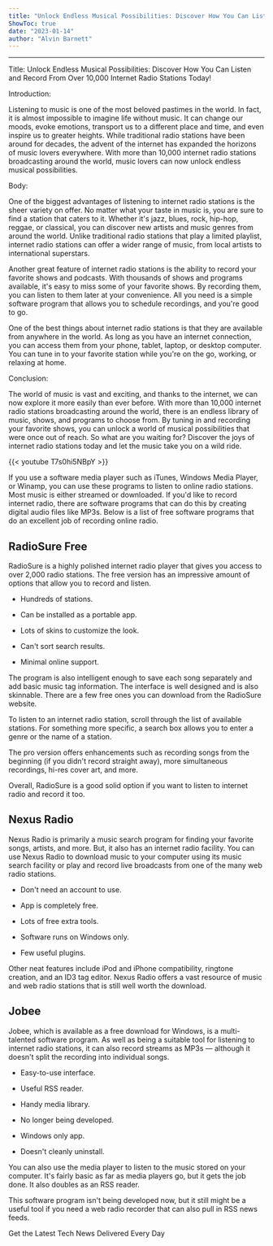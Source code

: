 ```yaml
---
title: "Unlock Endless Musical Possibilities: Discover How You Can Listen and Record From Over 10,000 Internet Radio Stations Today!"
ShowToc: true 
date: "2023-01-14"
author: "Alvin Barnett"
---
```

*****
Title: Unlock Endless Musical Possibilities: Discover How You Can Listen and Record From Over 10,000 Internet Radio Stations Today!

Introduction:

Listening to music is one of the most beloved pastimes in the world. In fact, it is almost impossible to imagine life without music. It can change our moods, evoke emotions, transport us to a different place and time, and even inspire us to greater heights. While traditional radio stations have been around for decades, the advent of the internet has expanded the horizons of music lovers everywhere. With more than 10,000 internet radio stations broadcasting around the world, music lovers can now unlock endless musical possibilities.

Body:

One of the biggest advantages of listening to internet radio stations is the sheer variety on offer. No matter what your taste in music is, you are sure to find a station that caters to it. Whether it's jazz, blues, rock, hip-hop, reggae, or classical, you can discover new artists and music genres from around the world. Unlike traditional radio stations that play a limited playlist, internet radio stations can offer a wider range of music, from local artists to international superstars.

Another great feature of internet radio stations is the ability to record your favorite shows and podcasts. With thousands of shows and programs available, it's easy to miss some of your favorite shows. By recording them, you can listen to them later at your convenience. All you need is a simple software program that allows you to schedule recordings, and you're good to go.

One of the best things about internet radio stations is that they are available from anywhere in the world. As long as you have an internet connection, you can access them from your phone, tablet, laptop, or desktop computer. You can tune in to your favorite station while you're on the go, working, or relaxing at home.

Conclusion:

The world of music is vast and exciting, and thanks to the internet, we can now explore it more easily than ever before. With more than 10,000 internet radio stations broadcasting around the world, there is an endless library of music, shows, and programs to choose from. By tuning in and recording your favorite shows, you can unlock a world of musical possibilities that were once out of reach. So what are you waiting for? Discover the joys of internet radio stations today and let the music take you on a wild ride.

{{< youtube T7s0hi5NBpY >}} 




If you use a software media player such as iTunes, Windows Media Player, or Winamp, you can use these programs to listen to online radio stations. Most music is either streamed or downloaded. If you'd like to record internet radio, there are software programs that can do this by creating digital audio files like MP3s. Below is a list of free software programs that do an excellent job of recording online radio.

 
##  RadioSure Free 
 

RadioSure is a highly polished internet radio player that gives you access to over 2,000 radio stations. The free version has an impressive amount of options that allow you to record and listen.

 
- Hundreds of stations.
 - Can be installed as a portable app.
 - Lots of skins to customize the look.

 
- Can't sort search results.
 - Minimal online support.

 

The program is also intelligent enough to save each song separately and add basic music tag information. The interface is well designed and is also skinnable. There are a few free ones you can download from the RadioSure website.

 

To listen to an internet radio station, scroll through the list of available stations. For something more specific, a search box allows you to enter a genre or the name of a station.

 

The pro version offers enhancements such as recording songs from the beginning (if you didn't record straight away), more simultaneous recordings, hi-res cover art, and more.

 

Overall, RadioSure is a good solid option if you want to listen to internet radio and record it too. 

 
##  Nexus Radio 
 

Nexus Radio is primarily a music search program for finding your favorite songs, artists, and more. But, it also has an internet radio facility. You can use Nexus Radio to download music to your computer using its music search facility or play and record live broadcasts from one of the many web radio stations.

 
- Don't need an account to use.
 - App is completely free.
 - Lots of free extra tools.

 
- Software runs on Windows only.
 - Few useful plugins.

 

Other neat features include iPod and iPhone compatibility, ringtone creation, and an ID3 tag editor. Nexus Radio offers a vast resource of music and web radio stations that is still well worth the download.

 
##  Jobee 
 

Jobee, which is available as a free download for Windows, is a multi-talented software program. As well as being a suitable tool for listening to internet radio stations, it can also record streams as MP3s — although it doesn't split the recording into individual songs.

 
- Easy-to-use interface.
 - Useful RSS reader.
 - Handy media library.

 
- No longer being developed.
 - Windows only app.
 - Doesn't cleanly uninstall.

 

You can also use the media player to listen to the music stored on your computer. It's fairly basic as far as media players go, but it gets the job done. It also doubles as an RSS reader.

 

This software program isn't being developed now, but it still might be a useful tool if you need a web radio recorder that can also pull in RSS news feeds.

 

Get the Latest Tech News Delivered Every Day



